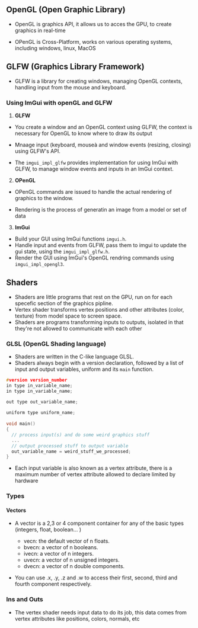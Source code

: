 ## OpenGL (Open Graphic Library) 
- OpenGL is graphics API, it allows us to acces the GPU, to create graphics in real-time

- OPenGL is Cross-Platform, works on various operating systems, including windows, linux, MacOS

## GLFW (Graphics Library Framework) 
- GLFW is a library for creating windows, managing OpenGL contexts, handling input from the mouse and keyboard.  

### Using ImGui with openGL and GLFW
1. **GLFW**
  - You create a window and an OpenGL context using GLFW, the context is necessary for OpenGL to know where to draw its output
  
  - Mnaage input (keyboard, mouseà and window events (resizing, closing) using GLFW's API.
  - The `imgui_impl_glfw` provides implementation for using ImGui with GLFW, to manage window events and inputs in an ImGui context.  

2. **OPenGL**
  - OPenGL commands are issued to handle the actual rendering of graphics to the window.
  
  - Rendering is the process of generatin an image from a model or set of data
3. **ImGui** 
  -  Build your GUI using ImGui functions `imgui.h`.  
  -  Handle input and events from GLFW, pass them to imgui to update the gui state, using the `imgui_impl_glfw.h`.  
  -  Render the GUI using ImGui's OpenGL rendring commands using `imgui_impl_opengl3`.  


## Shaders 
- Shaders are little programs that rest on the GPU, run on for each specefic section of the graphics pipline.  
- Vertex shader transforms vertex positions and other attributes (color, texture) from model space to screen space.  
- Shaders are programs transforming inputs to outputs, isolated in that they're not allowed to communicate with each other

### GLSL (OpenGL Shading language)

- Shaders are written in the C-like language GLSL.
- Shaders always begin with a version declaration, followed by a list of input and output variables, uniform and its `main` function.  

```c
#version version_number
in type in_variable_name;
in type in_variable_name;

out type out_variable_name;
  
uniform type uniform_name;
  
void main()
{
  // process input(s) and do some weird graphics stuff
  ...
  // output processed stuff to output variable
  out_variable_name = weird_stuff_we_processed;
}
```

- Each input variable is also known as a vertex attribute, there is a maximum number of vertex attribute allowed to declare limited by hardware 

### Types 

#### Vectors

- A vector is a 2,3 or 4 component container for any of the basic types (integers, float, boolean... ) 

  - vecn: the default vector of n floats.
  - bvecn: a vector of n booleans.
  - ivecn: a vector of n integers.
  - uvecn: a vector of n unsigned integers.
  - dvecn: a vector of n double components.

- You can use .x, .y, .z and .w to access their first, second, third and fourth component respectively. 

### Ins and Outs
- The vertex shader needs input data to do its job, this data comes from vertex attributes like positions, colors, normals, etc

